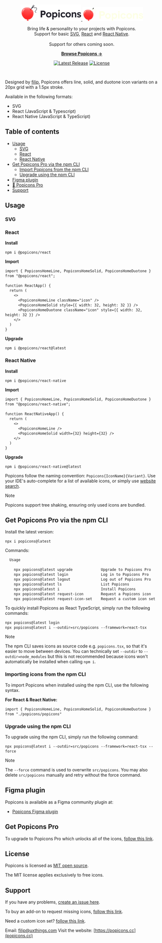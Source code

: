 <p align="center">
  <a href="https://popicons.cc/#gh-light-mode-only" target="_blank">
    <img src="./.github/popicons-light.svg" alt="Popicons" width="200">
  </a>
  <a href="https://popicons.cc/#gh-dark-mode-only" target="_blank">
    <img src="./.github/popicons-dark.svg" alt="Popicons" width="200">
  </a>
</p>

<p align="center">
  Bring life & personality to your projects with Popicons.
<br>
 Support for basic <a href="#svg">SVG</a>, <a href="#react">React</a> and <a href="#reactnative">React Native</a>.
<br><br>
  Support for others coming soon.
<p>

<p align="center">
  <a href="https://popicons.cc/icons"><strong>Browse Popicons &rarr;</strong></a>
</p>

<p align="center">
    <a href="https://github.com/uxthings/popicons/releases"><img src="https://img.shields.io/npm/v/popicons" alt="Latest Release"></a>
    <a href="https://github.com/uxthings/popicons/blob/master/LICENSE"><img src="https://img.shields.io/badge/license-MIT-green" alt="License"></a>
</p>

<br>

Designed by [filip](https://x.com/filipistyping), Popicons offers line, solid, and duotone icon variants on a 20px grid with a 1.5px stroke.

Available in the following formats:

- SVG
- React (JavaScript & Typescript)
- React Native (JavaScript & TypeScript)

## Table of contents

- [Usage](#usage)
  - [SVG](#svg)
  - [React](#react)
  - [React Native](#react-native)
- [Get Popicons Pro via the npm CLI](#get-popicons-pro-via-the-npm-cli)
  - [Import Popicons from the npm CLI](#import-popicons-from-the-npm-cli)
  - [Upgrade using the npm CLI](#upgrade-using-the-npm-cli)
- [Figma plugin](#figma-plugin)
- [🎈 Popicons Pro](#get-popicons-pro)
- [Support](#support)

## Usage

### SVG

### React

**Install**

```
npm i @popicons/react
```

**Import**
```tsx
import { PopiconsHomeLine, PopiconsHomeSolid, PopiconsHomeDuotone } from "@popicons/react";

function ReactApp() {
  return (
    <>
      <PopiconsHomeLine className="icon" />
      <PopiconsHomeSolid style={{ width: 32, height: 32 }} />
      <PopiconsHomeDuotone className="icon" style={{ width: 32, height: 32 }} />
    </>
  )
}
```

**Upgrade**
```
npm i @popicons/react@latest
```


### React Native

**Install**
```
npm i @popicons/react-native
```

**Import**
```tsx
import { PopiconsHomeLine, PopiconsHomeSolid, PopiconsHomeDuotone } from "@popicons/react-native";

function ReactNativeApp() {
  return (
    <>
      <PopiconsHomeLine />
      <PopiconsHomeSolid width={32} height={32} />
    </>
  )
}
```

**Upgrade**
```
npm i @popicons/react-native@latest
```


Popicons follow the naming convention: `Popicons{IconName}{Variant}`. Use your IDE's auto-complete for a list of available icons, or simply use [website search](https://popicons.cc/icons).


> [!NOTE]
> Popicons support tree shaking, ensuring only used icons are bundled.

## Get Popicons Pro via the npm CLI

Install the latest version:

```
npx i popicons@latest
```

Commands:

```
  Usage

    npx popicons@latest upgrade             Upgrade to Popicons Pro
    npx popicons@latest login               Log in to Popicons Pro
    npx popicons@latest logout              Log out of Popicons Pro
    npx popicons@latest ls                  List Popicons
    npx popicons@latest i                   Install Popicons
    npx popicons@latest request-icon        Request a Popicons icon
    npx popicons@latest request-icon-set    Request a custom icon set
```

To quickly install Popicons as React TypeScript, simply run the following commands:

```
npx popicons@latest login
npx popicons@latest i --outdir=src/popicons --framework=react-tsx
```

> [!NOTE]
> The npm CLI saves icons as source code e.g. `popicons.tsx`, so that it's easier to move between devices. You can technically set `--outdir` to `--outdir=node_modules` but this is not recommended because icons won't automatically be installed when calling `npm i`.

### Importing icons from the npm CLI

To import Popicons when installed using the npm CLI, use the following syntax.

**For React & React Native:**

```tsx
import { PopiconsHomeLine, PopiconsHomeSolid, PopiconsHomeDuotone } from "./popicons/popicons"
```

### Upgrade using the npm CLI

To upgrade using the npm CLI, simply run the following command:

```
npx popicons@latest i --outdir=src/popicons --framework=react-tsx --force
```

> [!NOTE]
> The `--force` command is used to overwrite `src/popicons`. You may also delete `src/popicons` manually and retry without the force command.

## Figma plugin

Popicons is available as a Figma community plugin at:

- [Popicons Figma plugin](https://www.figma.com/community/plugin/1293959934134570572/popicons)

## Get Popicons Pro

To upgrade to Popicons Pro which unlocks all of the icons, [follow this link](https://popicons.cc/#pricing). 

## License

Popicons is licensed as [MIT open source](https://github.com/uxthings/popicons/blob/main/LICENSE).

The MIT license applies exclusively to free icons.

## Support

If you have any problems, [create an issue here](https://github.com/uxthings/popicons/issues/new).

To buy an add-on to request missing icons, [follow this link](https://popicons.lemonsqueezy.com/checkout/buy/422a00c5-611d-46fc-aa4c-8d6176347fd1).

Need a custom icon set? [follow this link](https://cal.com/uxthings/popicons).

Email: filip@uxthings.com
Visit the website: [https://popicons.cc](popicons.cc)
